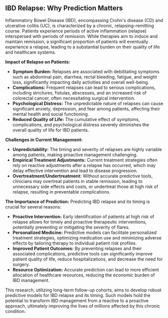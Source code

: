 ## IBD Relapse: Why Prediction Matters

Inflammatory Bowel Disease (IBD), encompassing Crohn's disease (CD) and ulcerative colitis (UC), is characterized by a chronic, relapsing-remitting course. Patients experience periods of active inflammation (relapse) interspersed with periods of remission. While therapies aim to induce and maintain remission, a significant proportion of patients will eventually experience a relapse, leading to a substantial burden on their quality of life and healthcare systems.

**Impact of Relapse on Patients:**
*   **Symptom Burden:** Relapses are associated with debilitating symptoms such as abdominal pain, diarrhea, rectal bleeding, fatigue, and weight loss, significantly impacting daily activities and overall well-being.
*   **Complications:** Frequent relapses can lead to serious complications, including strictures, fistulas, abscesses, and an increased risk of colorectal cancer, often necessitating surgical intervention.
*   **Psychological Distress:** The unpredictable nature of relapses can cause significant anxiety, depression, and fear among patients, affecting their mental health and social functioning.
*   **Reduced Quality of Life:** The cumulative effect of symptoms, complications, and psychological distress severely diminishes the overall quality of life for IBD patients.

**Challenges in Current Management:**
*   **Unpredictability:** The timing and severity of relapses are highly variable among patients, making proactive management challenging.
*   **Empirical Treatment Adjustments:** Current treatment strategies often rely on reactive adjustments after a relapse has occurred, which may delay effective intervention and lead to disease progression.
*   **Overtreatment/Undertreatment:** Without accurate predictive tools, clinicians may overtreat patients in stable remission, leading to unnecessary side effects and costs, or undertreat those at high risk of relapse, resulting in preventable complications.

**The Importance of Prediction:**
Predicting IBD relapse and its timing is crucial for several reasons:
*   **Proactive Intervention:** Early identification of patients at high risk of relapse allows for timely and proactive therapeutic interventions, potentially preventing or mitigating the severity of flares.
*   **Personalized Medicine:** Predictive models can facilitate personalized treatment strategies, optimizing medication use and minimizing adverse effects by tailoring therapy to individual patient risk profiles.
*   **Improved Patient Outcomes:** By preventing relapses and their associated complications, predictive tools can significantly improve patient quality of life, reduce hospitalizations, and decrease the need for surgery.
*   **Resource Optimization:** Accurate prediction can lead to more efficient allocation of healthcare resources, reducing the economic burden of IBD management.

This research, utilizing long-term follow-up cohorts, aims to develop robust predictive models for IBD relapse and its timing. Such models hold the potential to transform IBD management from a reactive to a proactive approach, ultimately improving the lives of millions affected by this chronic condition.


